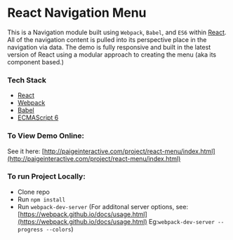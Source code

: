 # React Navigation Menu
This is a Navigation module built using `Webpack`, `Babel`, and `ES6` within [React](https://facebook.github.io/react/). All of the navigation content is pulled into its perspective place in the navigation via data. The demo is fully responsive and built in the latest version of React using a modular approach to creating the menu (aka its component based.)

### Tech Stack
* [React](https://facebook.github.io/react/)
* [Webpack](https://webpack.github.io/)
* [Babel](https://babeljs.io/)
* [ECMAScript 6](http://es6-features.org/#Constants)

### To View Demo Online:
See it here: [http://paigeinteractive.com/project/react-menu/index.html](http://paigeinteractive.com/project/react-menu/index.html)

### To run Project Locally:
* Clone repo
* Run ```npm install```
* Run ```webpack-dev-server``` (For additonal server options, see: [https://webpack.github.io/docs/usage.html](https://webpack.github.io/docs/usage.html) Eg:```webpack-dev-server --progress --colors```)
